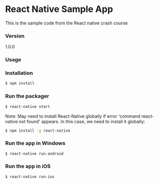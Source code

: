 # React Native Sample App

This is the sample code from the React native crash course

### Version
1.0.0

### Usage


### Installation

```sh
$ npm install
```

### Run the packager

```sh
$ react-native start
```
Note: May need to install React-Native globally if error 'command react-native not found' appears.  In this case, we need to install it globally:
```sh
$ npm install -g react-native
```

### Run the app in Windows

```sh
$ react-native run-android
```

### Run the app in iOS

```sh
$ react-native run-ios
```